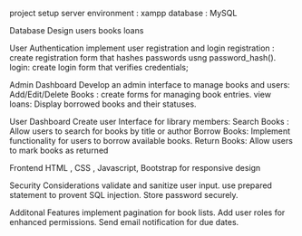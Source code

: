 project setup
    server environment : xampp
    database : MySQL

Database Design 
    users
    books
    loans

User Authentication 
    implement user registration and login
    registration : create registration form that hashes passwords usng password_hash().
    login: create login form that verifies credentials;

Admin Dashboard
    Develop an admin interface to manage books and users:
    Add/Edit/Delete Books : create forms for managing book entries.
    view loans:  Display borrowed books and their statuses.

User Dashboard 
    Create user Interface for library members:
    Search Books : Allow users to search for books by title or author 
    Borrow Books: Implement functionality for users to borrow available books.
    Return Books: Allow users to mark books as returned 

Frontend 
    HTML , CSS , Javascript, Bootstrap for responsive design 

Security Considerations 
    validate and sanitize user input. 
    use prepared statement to provent SQL injection.
    Store password securely.

Additonal Features
    implement pagination for book lists.
    Add user roles for enhanced permissions.
    Send email notification for due dates. 

